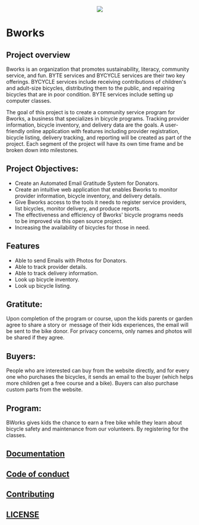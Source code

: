 <div align="center">
  <img src="https://logopond.com/logos/46128249b83d22363450617239668cf4.png">
</div>

# Bworks
## Project overview
Bworks is an organization that promotes sustainability, literacy, community service, and fun. BYTE services and BYCYCLE services are their two key offerings. 
BYCYCLE services include receiving contributions of children's and adult-size bicycles, distributing them to the public, and repairing bicycles that are in poor condition. 
BYTE services include setting up computer classes.

The goal of this project is to create a community service program for Bworks, a business that specializes in bicycle programs. Tracking provider information, bicycle 
inventory, and delivery data are the goals. A user-friendly online application with features including provider registration, bicycle listing, delivery tracking, and 
reporting will be created as part of the project. Each segment of the project will have its own time frame and be broken down into milestones.

## Project Objectives: 
+ Create an Automated Email Gratitude System for Donators.
+ Create an intuitive web application that enables Bworks to monitor provider information, bicycle inventory, and delivery details.
+ Give Bworks access to the tools it needs to register service providers, list bicycles, monitor delivery, and produce reports.
+ The effectiveness and efficiency of Bworks' bicycle programs needs to be improved via this open source project.
+ Increasing the availability of bicycles for those in need.

## Features
+ Able to send Emails with Photos for Donators.
+ Able to track provider details.
+ Able to track delivery information.
+ Look up bicycle inventory.
+ Look up bicycle listing.

## Gratitute:
Upon completion of the program or course, upon the kids parents or garden agree to share a story or  message of their kids experiences, the email will be sent to the bike donor. For privacy concerns, only names and photos will be shared if they agree.

## Buyers:
People who are interested can buy from the website directly, and for every one who purchases the bicycles, it sends an email to the buyer (which helps more children get a free course and a bike).
Buyers can also purchase custom parts from the website.

## Program:
BWorks gives kids the chance to earn a free bike while they learn about bicycle safety and maintenance from our volunteers. By registering for the classes.

## [Documentation](DOCUMENTATION.md)

## [Code of conduct](CODE_OF_CONDUCT.md)

## [Contributing](CONTRIBUTING.md)

## [LICENSE](LICENSE)
